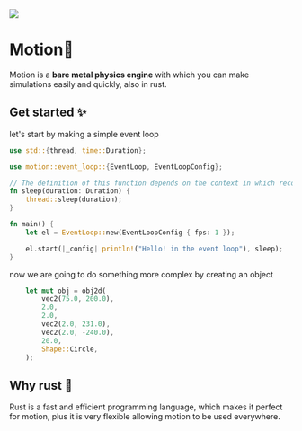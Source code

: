 <img src="https://i.ibb.co/dDJLb0X/motion-Banner.png">

# Motion🍃

Motion is a **bare metal physics engine** with which you can make simulations easily and quickly, also in rust.

## Get started ✨

let's start by making a simple event loop

```rust
use std::{thread, time::Duration};

use motion::event_loop::{EventLoop, EventLoopConfig};

// The definition of this function depends on the context in which record is used
fn sleep(duration: Duration) {
    thread::sleep(duration);
}

fn main() {
    let el = EventLoop::new(EventLoopConfig { fps: 1 });

    el.start(|_config| println!("Hello! in the event loop"), sleep);
}
```

now we are going to do something more complex by creating an object

```rust
    let mut obj = obj2d(
        vec2(75.0, 200.0),
        2.0,
        2.0,
        vec2(2.0, 231.0),
        vec2(2.0, -240.0),
        20.0,
        Shape::Circle,
    );
```

## Why rust 🦀

Rust is a fast and efficient programming language, which makes it perfect for motion, plus it is very flexible allowing motion to be used everywhere.
